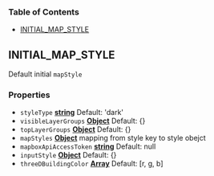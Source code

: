 <!-- Generated by documentation.js. Update this documentation by updating the source code. -->

### Table of Contents

-   [INITIAL_MAP_STYLE][1]

## INITIAL_MAP_STYLE

Default initial `mapStyle`

### Properties

-   `styleType` **[string][2]** Default: 'dark'
-   `visibleLayerGroups` **[Object][3]** Default: {}
-   `topLayerGroups` **[Object][3]** Default: {}
-   `mapStyles` **[Object][3]** mapping from style key to style obejct
-   `mapboxApiAccessToken` **[string][2]** Default: null
-   `inputStyle` **[Object][3]** Default: {}
-   `threeDBuildingColor` **[Array][4]** Default: [r, g, b]

[1]: #initial_map_style

[2]: https://developer.mozilla.org/docs/Web/JavaScript/Reference/Global_Objects/String

[3]: https://developer.mozilla.org/docs/Web/JavaScript/Reference/Global_Objects/Object

[4]: https://developer.mozilla.org/docs/Web/JavaScript/Reference/Global_Objects/Array
